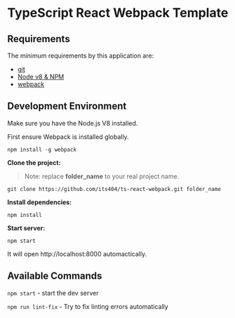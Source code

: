 # TypeScript React Webpack Template

## Requirements

The minimum requirements by this application are:

- [git](http://git-scm.com/downloads)
- [Node v8 & NPM](https://nodejs.org/en/)
- [webpack](https://webpack.js.org/)

## Development Environment

Make sure you have the Node.js V8 installed.

First ensure Webpack is installed globally.

```
npm install -g webpack
```

**Clone the project:**

> Note: replace __folder_name__ to your real project name.

`git clone https://github.com/its404/ts-react-webpack.git folder_name`

**Install dependencies:**

`npm install`

**Start server:**

`npm start`

It will open http://localhost:8000 automactically.

## Available Commands

`npm start` - start the dev server

`npm run lint-fix` - Try to fix linting errors automatically
